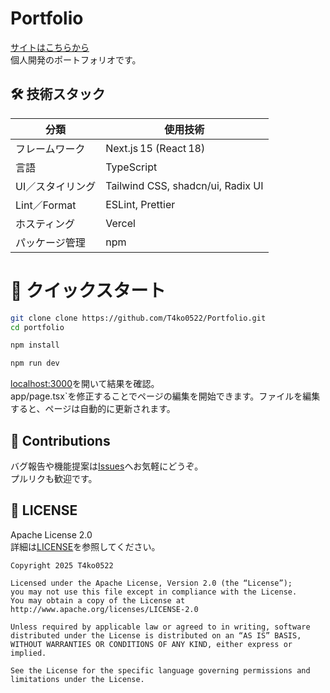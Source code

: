 # Portfolio

[サイトはこちらから](https://t4ko.vercel.app)  
個人開発のポートフォリオです。  

## 🛠 技術スタック

| 分類              | 使用技術                              |
| ----------------- | ------------------------------------- |
| フレームワーク    | Next.js 15 (React 18)                 |
| 言語              | TypeScript                            |
| UI／スタイリング  | Tailwind CSS, shadcn/ui, Radix UI     |
| Lint／Format      | ESLint, Prettier                      |
| ホスティング      | Vercel                                |
| パッケージ管理    | npm                                  |

# 🚀 クイックスタート
```bash
git clone clone https://github.com/T4ko0522/Portfolio.git
cd portfolio

npm install

npm run dev
```
  
[localhost:3000](http://localhost:3000)を開いて結果を確認。  
app/page.tsx`を修正することでページの編集を開始できます。ファイルを編集すると、ページは自動的に更新されます。  

## 🤝 Contributions
バグ報告や機能提案は[Issues](https://github.com/T4ko0522/Portfolio/issues)へお気軽にどうぞ。  
プルリクも歓迎です。  

## 📄 LICENSE
Apache License 2.0  
詳細は[LICENSE](https://github.com/T4ko0522/Portfolio/blob/master/LICENSE)を参照してください。 
```
Copyright 2025 T4ko0522

Licensed under the Apache License, Version 2.0 (the “License”);
you may not use this file except in compliance with the License.
You may obtain a copy of the License at
http://www.apache.org/licenses/LICENSE-2.0

Unless required by applicable law or agreed to in writing, software
distributed under the License is distributed on an “AS IS” BASIS,
WITHOUT WARRANTIES OR CONDITIONS OF ANY KIND, either express or implied.

See the License for the specific language governing permissions and
limitations under the License.
```